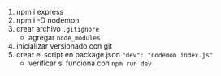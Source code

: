 1. npm i express
1. npm i -D nodemon
1. crear archivo `.gitignore`
    - agregar `node_modules`
1. inicializar versionado con git
1. crear el script en package.json ` "dev": "nodemon index.js" `
    - verificar si funciona con `npm run dev`